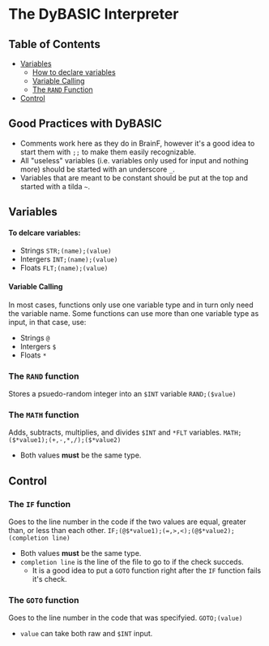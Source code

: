 # The DyBASIC Interpreter

## Table of Contents
* [Variables](#variables)
    * [How to declare variables](#to-delcare-variables)
    * [Variable Calling](#variable-calling)
    * [The `RAND` Function](#the-rand-function)
* [Control](#control)

## Good Practices with DyBASIC
* Comments work here as they do in BrainF, however it's a good idea to start them with `;;` to make them easily recognizable.
* All "useless" variables (i.e. variables only used for input and nothing more) should be started with an underscore `_`.
* Variables that are meant to be constant should be put at the top and started with a tilda `~`.

## Variables

#### To delcare variables:
* Strings `STR;(name);(value)`
* Intergers `INT;(name);(value)`
* Floats `FLT;(name);(value)`
#### Variable Calling
In most cases, functions only use one variable type and in turn only need the variable name. Some functions can use more than one variable type as input, in that case, use:
* Strings `@`
* Intergers `$`
* Floats `*`
### The `RAND` function
Stores a psuedo-random integer into an `$INT` variable
`RAND;($value)`
### The `MATH` function
Adds, subtracts, multiplies, and divides `$INT` and `*FLT` variables.
`MATH;($*value1);(+,-,*,/);($*value2)`
* Both values **must** be the same type.

## Control
### The `IF` function
Goes to the line number in the code if the two values are equal, greater than, or less than each other.
`IF;(@$*value1);(=,>,<);(@$*value2);(completion line)`
* Both values **must** be the same type.
* `completion line` is the line of the file to go to if the check succeds.
  * It is a good idea to put a `GOTO` function right after the `IF` function fails it's check.
### The `GOTO` function
Goes to the line number in the code that was specifyied.
`GOTO;(value)`
* `value` can take both raw and `$INT` input.
